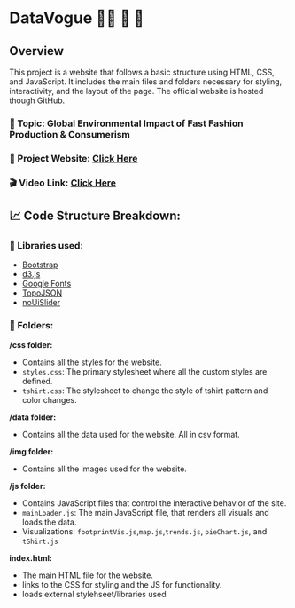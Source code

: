 # DataVogue 👚👗 🎽 👖 

## Overview

This project is a website that follows a basic structure using HTML, CSS, and JavaScript. It includes the main files and folders necessary for styling, interactivity, and the layout of the page. The official website is hosted though GitHub.

### 📌 Topic: Global Environmental Impact of Fast Fashion Production & Consumerism


### 📎 Project Website: [Click Here](https://jennylin331431.github.io/DataVogue/)


### 🎬 Video Link: [Click Here](https://drive.google.com/file/d/15b3Csde3l0ZvJdJ9DnoRHWnf0yu59gYp/view?usp=sharing)


## 📈 Code Structure Breakdown: 

### 📙 Libraries used: 
- [Bootstrap](https://getbootstrap.com/)
- [d3.js](https://d3js.org/)
- [Google Fonts](https://fonts.google.com/)
- [TopoJSON](https://github.com/topojson/topojson)
- [noUiSlider](https://refreshless.com/nouislider/)

### 📁 Folders:

 **/css folder:**
- Contains all the styles for the website.
- `styles.css`: The primary stylesheet where all the custom styles are defined.
- `tshirt.css`: The stylesheet to change the style of tshirt pattern and color changes.

**/data folder:**
- Contains all the data used for the website. All in csv format.

 **/img folder:**
- Contains all the images used for the website.

 **/js folder:**
- Contains JavaScript files that control the interactive behavior of the site.
- `mainLoader.js`: The main JavaScript file, that renders all visuals and loads the data.
- Visualizations: `footprintVis.js`,`map.js`,`trends.js`, `pieChart.js`, and `tShirt.js`

**index.html:**
- The main HTML file for the website.
- links to the CSS for styling and the JS for functionality.
- loads external stylehseet/libraries used
